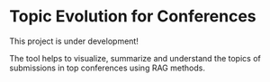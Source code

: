 # Topic Evolution for Conferences

This project is under development!

The tool helps to visualize, summarize and understand the topics of submissions in top conferences using RAG methods.
